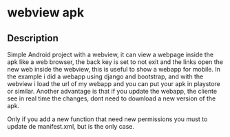 # webview apk
## Description
Simple Android project with a webview, it can view a webpage inside the apk
like a web browser, the back key is set to not exit and the links open the new
web inside the webview, this is useful to show a webapp for mobile.
In the example i did a webapp using django and bootstrap, and with the webview
i load the url of my webapp and you can put your apk in playstore or similar.
Another advantage is that if you update the webapp, the cliente see in real time the changes,
dont need to download a new version of the apk.

Only if you add a new function that need new permissions you must to update de manifest.xml, but
is the only case.
